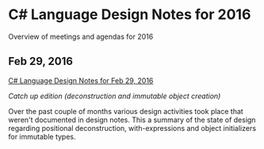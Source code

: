 # C# Language Design Notes for 2016

Overview of meetings and agendas for 2016

## Feb 29, 2016

[C# Language Design Notes for Feb 29, 2016](LDM-2016-02-29.md)

*Catch up edition (deconstruction and immutable object creation)*

Over the past couple of months various design activities took place that weren't documented in design notes. This a summary of the state of design regarding positional deconstruction, with-expressions and object initializers for immutable types.


